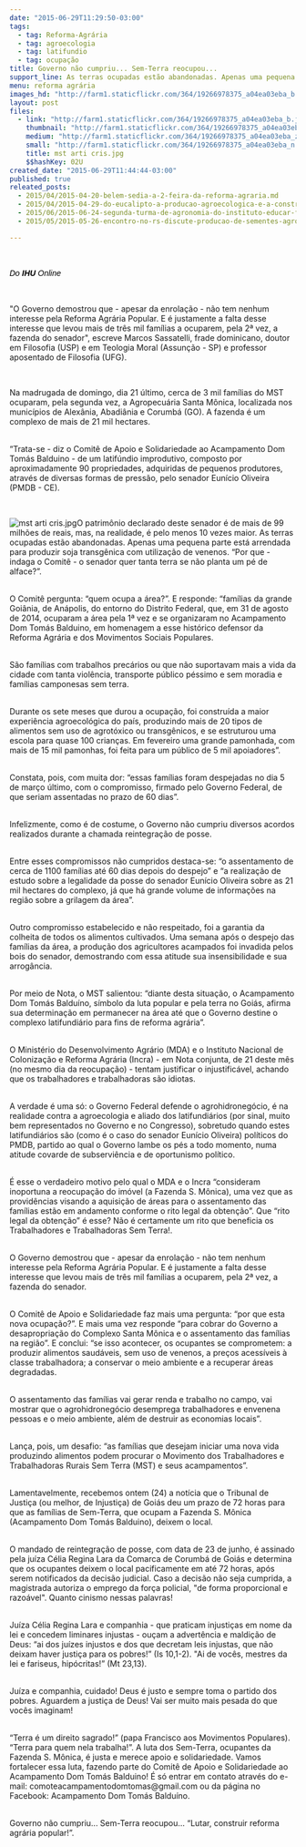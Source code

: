 ```yaml
---
date: "2015-06-29T11:29:50-03:00"
tags:
  - tag: Reforma-Agrária
  - tag: agroecologia
  - tag: latifundio
  - tag: ocupação
title: Governo não cumpriu... Sem-Terra reocupou...
support_line: As terras ocupadas estão abandonadas. Apenas uma pequena parte está arrendada para produzir soja transgênica com utilização de venenos.
menu: reforma agrária
images_hd: "http://farm1.staticflickr.com/364/19266978375_a04ea03eba_b.jpg"
layout: post
files:
  - link: "http://farm1.staticflickr.com/364/19266978375_a04ea03eba_b.jpg"
    thumbnail: "http://farm1.staticflickr.com/364/19266978375_a04ea03eba_t.jpg"
    medium: "http://farm1.staticflickr.com/364/19266978375_a04ea03eba_z.jpg"
    small: "http://farm1.staticflickr.com/364/19266978375_a04ea03eba_n.jpg"
    title: mst arti cris.jpg
    $$hashKey: 02U
created_date: "2015-06-29T11:44:44-03:00"
published: true
releated_posts:
  - 2015/04/2015-04-20-belem-sedia-a-2-feira-da-reforma-agraria.md
  - 2015/04/2015-04-29-do-eucalipto-a-producao-agroecologica-e-a-construcao-da-escola-popular.md
  - 2015/06/2015-06-24-segunda-turma-de-agronomia-do-instituto-educar-foca-na-formacao-agroecologica.md
  - 2015/05/2015-05-26-encontro-no-rs-discute-producao-de-sementes-agroecologicas-e-crioulas.md

---
```

<p>&nbsp;</p>

<p><em><span style="color: rgb(0, 0, 0); font-family: Arial, sans-serif; line-height: 18.5714092254639px;">Do <b>IHU</b>&nbsp;Online</span></em></p>

<p>&nbsp;</p>

<p>&quot;O Governo demostrou que - apesar da enrola&ccedil;&atilde;o - n&atilde;o tem nenhum interesse pela Reforma Agr&aacute;ria Popular. E &eacute; justamente a falta desse interesse que levou mais de tr&ecirc;s mil fam&iacute;lias a ocuparem, pela 2&ordf; vez, a fazenda do senador&quot;, escreve Marcos Sassatelli, frade dominicano, doutor em Filosofia (USP) e em Teologia Moral (Assun&ccedil;&atilde;o - SP) e professor aposentado de Filosofia (UFG).</p>

<p>&nbsp;</p>

<p>Na madrugada de domingo, dia 21 &uacute;ltimo, cerca de 3 mil fam&iacute;lias do MST ocuparam, pela segunda vez, a Agropecu&aacute;ria Santa M&ocirc;nica, localizada nos munic&iacute;pios de Alex&acirc;nia, Abadi&acirc;nia e Corumb&aacute; (GO). A fazenda &eacute; um complexo de mais de 21 mil hectares.</p>

<p><br />
&ldquo;Trata-se - diz o Comit&ecirc; de Apoio e Solidariedade ao Acampamento Dom Tom&aacute;s Balduino - de um latif&uacute;ndio improdutivo, composto por aproximadamente 90 propriedades, adquiridas de pequenos produtores, atrav&eacute;s de diversas formas de press&atilde;o, pelo senador Eun&iacute;cio Oliveira (PMDB - CE).</p>

<p>&nbsp;</p>

<p><img alt="mst arti cris.jpg" src="http://farm1.staticflickr.com/364/19266978375_a04ea03eba_b.jpg" />O patrim&ocirc;nio declarado deste senador &eacute; de mais de 99 milh&otilde;es de reais, mas, na realidade, &eacute; pelo menos 10 vezes maior. As terras ocupadas est&atilde;o abandonadas. Apenas uma pequena parte est&aacute; arrendada para produzir soja transg&ecirc;nica com utiliza&ccedil;&atilde;o de venenos. &ldquo;Por que - indaga o Comit&ecirc; - o senador quer tanta terra se n&atilde;o planta um p&eacute; de alface?&rdquo;.</p>

<p><br />
O Comit&ecirc; pergunta: &ldquo;quem ocupa a &aacute;rea?&rdquo;. E responde: &ldquo;fam&iacute;lias da grande Goi&acirc;nia, de An&aacute;polis, do entorno do Distrito Federal, que, em 31 de agosto de 2014, ocuparam a &aacute;rea pela 1&ordf; vez e se organizaram no Acampamento Dom Tom&aacute;s Balduino, em homenagem a esse hist&oacute;rico defensor da Reforma Agr&aacute;ria e dos Movimentos Sociais Populares.</p>

<p><br />
S&atilde;o fam&iacute;lias com trabalhos prec&aacute;rios ou que n&atilde;o suportavam mais a vida da cidade com tanta viol&ecirc;ncia, transporte p&uacute;blico p&eacute;ssimo e sem moradia e fam&iacute;lias camponesas sem terra.</p>

<p><br />
Durante os sete meses que durou a ocupa&ccedil;&atilde;o, foi constru&iacute;da a maior experi&ecirc;ncia agroecol&oacute;gica do pa&iacute;s, produzindo mais de 20 tipos de alimentos sem uso de agrot&oacute;xico ou transg&ecirc;nicos, e se estruturou uma escola para quase 100 crian&ccedil;as. Em fevereiro uma grande pamonhada, com mais de 15 mil pamonhas, foi feita para um p&uacute;blico de 5 mil apoiadores&rdquo;.</p>

<p><br />
Constata, pois, com muita dor: &ldquo;essas fam&iacute;lias foram despejadas no dia 5 de mar&ccedil;o &uacute;ltimo, com o compromisso, firmado pelo Governo Federal, de que seriam assentadas no prazo de 60 dias&rdquo;.</p>

<p><br />
Infelizmente, como &eacute; de costume, o Governo n&atilde;o cumpriu diversos acordos realizados durante a chamada reintegra&ccedil;&atilde;o de posse.</p>

<p><br />
Entre esses compromissos n&atilde;o cumpridos destaca-se: &ldquo;o assentamento de cerca de 1100 fam&iacute;lias at&eacute; 60 dias depois do despejo&rdquo; e &ldquo;a realiza&ccedil;&atilde;o de estudo sobre a legalidade da posse do senador Eun&iacute;cio Oliveira sobre as 21 mil hectares do complexo, j&aacute; que h&aacute; grande volume de informa&ccedil;&otilde;es na regi&atilde;o sobre a grilagem da &aacute;rea&rdquo;.</p>

<p><br />
Outro compromisso estabelecido e n&atilde;o respeitado, foi a garantia da colheita de todos os alimentos cultivados. Uma semana ap&oacute;s o despejo das fam&iacute;lias da &aacute;rea, a produ&ccedil;&atilde;o dos agricultores acampados foi invadida pelos bois do senador, demostrando com essa atitude sua insensibilidade e sua arrog&acirc;ncia.</p>

<p><br />
Por meio de Nota, o MST salientou: &ldquo;diante desta situa&ccedil;&atilde;o, o Acampamento Dom Tom&aacute;s Baldu&iacute;no, s&iacute;mbolo da luta popular e pela terra no Goi&aacute;s, afirma sua determina&ccedil;&atilde;o em permanecer na &aacute;rea at&eacute; que o Governo destine o complexo latifundi&aacute;rio para fins de reforma agr&aacute;ria&rdquo;.</p>

<p><br />
O Minist&eacute;rio do Desenvolvimento Agr&aacute;rio (MDA) e o Instituto Nacional de Coloniza&ccedil;&atilde;o e Reforma Agr&aacute;ria (Incra) - em Nota conjunta, de 21 deste m&ecirc;s (no mesmo dia da reocupa&ccedil;&atilde;o) - tentam justificar o injustific&aacute;vel, achando que os trabalhadores e trabalhadoras s&atilde;o idiotas.</p>

<p><br />
A verdade &eacute; uma s&oacute;: o Governo Federal defende o agrohidroneg&oacute;cio, &eacute; na realidade contra a agroecologia e aliado dos latifundi&aacute;rios (por sinal, muito bem representados no Governo e no Congresso), sobretudo quando estes latifundi&aacute;rios s&atilde;o (como &eacute; o caso do senador Eun&iacute;cio Oliveira) pol&iacute;ticos do PMDB, partido ao qual o Governo lambe os p&eacute;s a todo momento, numa atitude covarde de subservi&ecirc;ncia e de oportunismo pol&iacute;tico.</p>

<p><br />
&Eacute; esse o verdadeiro motivo pelo qual o MDA e o Incra &ldquo;consideram inoportuna a reocupa&ccedil;&atilde;o do im&oacute;vel (a Fazenda S. M&ocirc;nica), uma vez que as provid&ecirc;ncias visando a aquisi&ccedil;&atilde;o de &aacute;reas para o assentamento das fam&iacute;lias est&atilde;o em andamento conforme o rito legal da obten&ccedil;&atilde;o&rdquo;. Que &ldquo;rito legal da obten&ccedil;&atilde;o&rdquo; &eacute; esse? N&atilde;o &eacute; certamente um rito que beneficia os Trabalhadores e Trabalhadoras Sem Terra!.</p>

<p><br />
O Governo demostrou que - apesar da enrola&ccedil;&atilde;o - n&atilde;o tem nenhum interesse pela Reforma Agr&aacute;ria Popular. E &eacute; justamente a falta desse interesse que levou mais de tr&ecirc;s mil fam&iacute;lias a ocuparem, pela 2&ordf; vez, a fazenda do senador.</p>

<p><br />
O Comit&ecirc; de Apoio e Solidariedade faz mais uma pergunta: &ldquo;por que esta nova ocupa&ccedil;&atilde;o?&rdquo;. E mais uma vez responde &ldquo;para cobrar do Governo a desapropria&ccedil;&atilde;o do Complexo Santa M&ocirc;nica e o assentamento das fam&iacute;lias na regi&atilde;o&rdquo;. E conclui: &ldquo;se isso acontecer, os ocupantes se comprometem: a produzir alimentos saud&aacute;veis, sem uso de venenos, a pre&ccedil;os acess&iacute;veis &agrave; classe trabalhadora; a conservar o meio ambiente e a recuperar &aacute;reas degradadas.</p>

<p><br />
O assentamento das fam&iacute;lias vai gerar renda e trabalho no campo, vai mostrar que o agrohidroneg&oacute;cio desemprega trabalhadores e envenena pessoas e o meio ambiente, al&eacute;m de destruir as economias locais&rdquo;.</p>

<p><br />
Lan&ccedil;a, pois, um desafio: &ldquo;as fam&iacute;lias que desejam iniciar uma nova vida produzindo alimentos podem procurar o Movimento dos Trabalhadores e Trabalhadoras Rurais Sem Terra (MST) e seus acampamentos&rdquo;.</p>

<p><br />
Lamentavelmente, recebemos ontem (24) a not&iacute;cia que o Tribunal de Justi&ccedil;a (ou melhor, de Injusti&ccedil;a) de Goi&aacute;s deu um prazo de 72 horas para que as fam&iacute;lias de Sem-Terra, que ocupam a Fazenda S. M&ocirc;nica (Acampamento Dom Tom&aacute;s Balduino), deixem o local.</p>

<p><br />
O mandado de reintegra&ccedil;&atilde;o de posse, com data de 23 de junho, &eacute; assinado pela ju&iacute;za C&eacute;lia Regina Lara da Comarca de Corumb&aacute; de Goi&aacute;s e determina que os ocupantes deixem o local pacificamente em at&eacute; 72 horas, ap&oacute;s serem notificados da decis&atilde;o judicial. Caso a decis&atilde;o n&atilde;o seja cumprida, a magistrada autoriza o emprego da for&ccedil;a policial, &quot;de forma proporcional e razo&aacute;vel&quot;. Quanto cinismo nessas palavras!</p>

<p><br />
Ju&iacute;za C&eacute;lia Regina Lara e companhia - que praticam injusti&ccedil;as em nome da lei e concedem liminares injustas - ou&ccedil;am a advert&ecirc;ncia e maldi&ccedil;&atilde;o de Deus: &ldquo;ai dos ju&iacute;zes injustos e dos que decretam leis injustas, que n&atilde;o deixam haver justi&ccedil;a para os pobres!&rdquo; (Is 10,1-2). &quot;Ai de voc&ecirc;s, mestres da lei e fariseus, hip&oacute;critas!&rdquo; (Mt 23,13).</p>

<p><br />
Ju&iacute;za e companhia, cuidado! Deus &eacute; justo e sempre toma o partido dos pobres. Aguardem a justi&ccedil;a de Deus! Vai ser muito mais pesada do que voc&ecirc;s imaginam!</p>

<p><br />
&ldquo;Terra &eacute; um direito sagrado!&rdquo; (papa Francisco aos Movimentos Populares). &ldquo;Terra para quem nela trabalha!&rdquo;. A luta dos Sem-Terra, ocupantes da Fazenda S. M&ocirc;nica, &eacute; justa e merece apoio e solidariedade. Vamos fortalecer essa luta, fazendo parte do Comit&ecirc; de Apoio e Solidariedade ao Acampamento Dom Tom&aacute;s Balduino! &Eacute; s&oacute; entrar em contato atrav&eacute;s do e-mail: comoteacampamentodomtomas@gmail.com ou da p&aacute;gina no Facebook: Acampamento Dom Tom&aacute;s Baldu&iacute;no.&nbsp;</p>

<p><br />
Governo n&atilde;o cumpriu... Sem-Terra reocupou... &ldquo;Lutar, construir reforma agr&aacute;ria popular!&rdquo;.</p>

